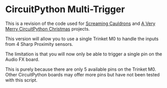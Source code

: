# CircuitPython Multi-Trigger

This is a revision of the code used for [Screaming Cauldrons](https://github.com/eat-sleep-code/circuitpython-halloween-cauldrons) and [A Very Merry CircuitPython Christmas](https://github.com/eat-sleep-code/circuitpython-christmas) projects.

This version will allow you to use a single Trinket M0 to handle the inputs from 4 Sharp Proximity sensors.   

The limitation is that you will now only be able to trigger a single pin on the Audio FX board.  

This is purely because there are only 5 available pins on the Trinket M0.   Other CircuitPython boards may offer more pins but have not been tested with this script.

